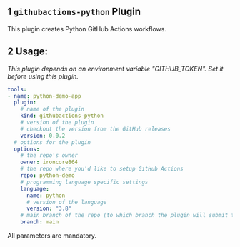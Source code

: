 ## 1 `githubactions-python` Plugin

This plugin creates Python GitHub Actions workflows.

## 2 Usage:

_This plugin depends on an environment variable "GITHUB_TOKEN". Set it before using this plugin._

```yaml
tools:
- name: python-demo-app
  plugin:
    # name of the plugin
    kind: githubactions-python
    # version of the plugin
    # checkout the version from the GitHub releases
    version: 0.0.2
  # options for the plugin
  options:
    # the repo's owner
    owner: ironcore864
    # the repo where you'd like to setup GitHub Actions
    repo: python-demo
    # programming language specific settings
    language:
      name: python
      # version of the language
      version: "3.8"
    # main branch of the repo (to which branch the plugin will submit the workflows)
    branch: main
```

All parameters are mandatory.
